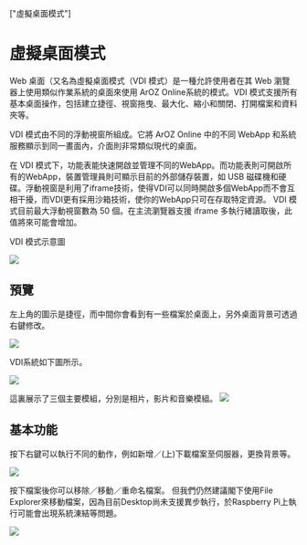 ["虛擬桌面模式"]
# 虛擬桌面模式
Web 桌面（又名為虛擬桌面模式（VDI 模式）是一種允許使用者在其 Web 瀏覽器上使用類似作業系統的桌面來使用 ArOZ Online系統的模式。VDI 模式支援所有基本桌面操作，包括建立捷徑、視窗拖曳、最大化、縮小和關閉、打開檔案和資料夾等。

VDI 模式由不同的浮動視窗所組成。它將 ArOZ Online 中的不同 WebApp 和系統服務顯示到同一畫面內，介面則非常類似現代的桌面。

在 VDI 模式下，功能表能快速開啟並管理不同的WebApp。而功能表則可開啟所有的WebApp，裝置管理員則可顯示目前的外部儲存裝置，如 USB 磁碟機和硬碟。浮動視窗是利用了iframe技術，使得VDI可以同時開啟多個WebApp而不會互相干擾，而VDI更有採用沙箱技術，使你的WebApp只可在存取特定資源。 VDI 模式目前最大浮動視窗數為 50 個。在主流瀏覽器支援 iframe 多執行緒讀取後，此值將來可能會增加。


VDI 模式示意圖

![](img/8/0.png)

## 預覽
左上角的圖示是捷徑，而中間你會看到有一些檔案於桌面上，另外桌面背景可透過右鍵修改。

![](img/8/2.png)

VDI系統如下圖所示。

![](img/8/1.png)

這裏展示了三個主要模組，分別是相片，影片和音樂模組。
![](img/8/3.png)

## 基本功能
按下右鍵可以執行不同的動作，例如新增／(上)下載檔案至伺服器，更換背景等。

![](img/8/4.png)

按下檔案後你可以移除／移動／重命名檔案。 但我們仍然建議閣下使用File Explorer來移動檔案，因為目前Desktop尚未支援異步執行，於Raspberry Pi上執行可能會出現系統涷結等問題。

![](img/8/5.png)



